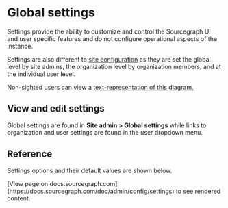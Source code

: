 # Global settings

Settings provide the ability to customize and control the Sourcegraph UI and user specific features and do not configure operational aspects of the instance.

Settings are also different to [site configuration](site_config.md) as they are set the global level by site admins, the organization level by organization members, and at the individual user level.

<div class="text-center">
  <object data="settings-cascade.svg" type="image/svg+xml" style="width:80%;"></object>
</div>

<div class="text-center small">
  Non-sighted users can view a <a href="settings-cascade">text-representation of this diagram.</a>
</div>

## View and edit settings

Global settings are found in **Site admin > Global settings** while links to organization and user settings are found in the user dropdown menu.

## Reference

Settings options and their default values are shown below.

<div markdown-func=jsonschemadoc jsonschemadoc:path="admin/config/settings.schema.json">[View page on docs.sourcegraph.com](https://docs.sourcegraph.com/doc/admin/config/settings) to see rendered content.</div>
